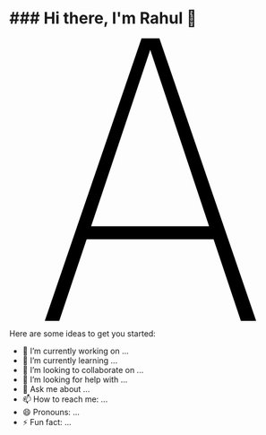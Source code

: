 <h1>### Hi there, I'm Rahul 👋</h1>
<svg role="img" viewBox="0 0 24 24" xmlns="http://www.w3.org/2000/svg"><title>A-Frame</title><path d="M17.37 17.07H6.57L4.24 24H3.01l8.23-24h1.52l8.23 24h-1.3zm-.39-1.13l-5-14.96-5.03 14.98h10.03Z"/></svg>

Here are some ideas to get you started:

- 🔭 I’m currently working on ...
- 🌱 I’m currently learning ...
- 👯 I’m looking to collaborate on ...
- 🤔 I’m looking for help with ...
- 💬 Ask me about ...
- 📫 How to reach me: ...
- 😄 Pronouns: ...
- ⚡ Fun fact: ...
